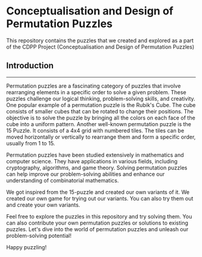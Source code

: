 # Conceptualisation and Design of Permutation Puzzles
This repository contains the puzzles that we created and explored as a part of the CDPP Project (Conceptualisation and Design of Permutation Puzzles)

## Introduction

---

Permutation puzzles are a fascinating category of puzzles that involve rearranging elements in a specific order to solve a given problem. These puzzles challenge our logical thinking, problem-solving skills, and creativity. One popular example of a permutation puzzle is the Rubik's Cube. The cube consists of smaller cubes that can be rotated to change their positions. The objective is to solve the puzzle by bringing all the colors on each face of the cube into a uniform pattern. Another well-known permutation puzzle is the 15 Puzzle. It consists of a 4x4 grid with numbered tiles. The tiles can be moved horizontally or vertically to rearrange them and form a specific order, usually from 1 to 15.

Permutation puzzles have been studied extensively in mathematics and computer science. They have applications in various fields, including cryptography, algorithms, and game theory. Solving permutation puzzles can help improve our problem-solving abilities and enhance our understanding of combinatorial mathematics.

We got inspired from the 15-puzzle and created our own variants of it. We created our own game for trying out our variants. You can also try them out and create your own variants.

Feel free to explore the puzzles in this repository and try solving them. You can also contribute your own permutation puzzles or solutions to existing puzzles. Let's dive into the world of permutation puzzles and unleash our problem-solving potential!

Happy puzzling!